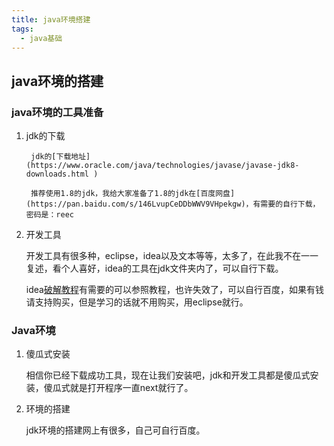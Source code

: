```yaml
---
title: java环境搭建
tags:
  - java基础
---
```


## java环境的搭建 

### java环境的工具准备

1. jdk的下载

		jdk的[下载地址](https://www.oracle.com/java/technologies/javase/javase-jdk8-downloads.html )

		推荐使用1.8的jdk，我给大家准备了1.8的jdk在[百度网盘](https://pan.baidu.com/s/146LvupCeDDbWWV9VHpekgw)，有需要的自行下载，密码是：reec



2. 开发工具

   开发工具有很多种，eclipse，idea以及文本等等，太多了，在此我不在一一复述，看个人喜好，idea的工具在jdk文件夹内了，可以自行下载。

   idea[破解教程](https://www.52pojie.cn/thread-1062067-1-1.html )有需要的可以参照教程，也许失效了，可以自行百度，如果有钱请支持购买，但是学习的话就不用购买，用eclipse就行。

    

### Java环境

1. 傻瓜式安装

   相信你已经下载成功工具，现在让我们安装吧，jdk和开发工具都是傻瓜式安装，傻瓜式就是打开程序一直next就行了。



2. 环境的搭建

   jdk环境的搭建网上有很多，自己可自行百度。